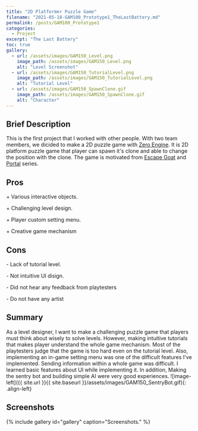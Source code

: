 ```yaml
---
title: "2D Platformer Puzzle Game"
filename: "2021-05-18-GAM100_Prototype1_TheLastBattery.md"
permalink: /posts/GAM100_Prototype1
categories:
  - Project
excerpt: "The Last Battery"
toc: true
gallery:
  - url: /assets/images/GAM150_Level.png
    image_path: /assets/images/GAM150_Level.png
    alt: "Level Screenshot"
  - url: /assets/images/GAM150_TutorialLevel.png
    image_path: /assets/images/GAM150_TutorialLevel.png
    alt: "Tutorial Level"
  - url: /assets/images/GAM150_SpawnClone.gif
    image_path: /assets/images/GAM150_SpawnClone.gif
    alt: "Character"
---
```


## Brief Description

 This is the first project that I worked with other people. With two team members, we dicided to make a 2D puzzle game with [Zero Engine](https://www.zeroengine.io/). It is 2D platform puzzle game that player can spawn it's clone and able to change the position with the clone. The game is motivated from [Escape Goat](https://store.steampowered.com/app/251370/Escape_Goat/) and [Portal](https://en.wikipedia.org/wiki/Portal_(series)) series.

## Pros

<div class="notice--success">
  <p>+ Various interactive objects.</p>
  <p>+ Challenging level design.</p>
  <p>+ Player custom setting menu.</p>
  <p>+ Creative game mechanism </p>
</div>

## Cons

<div class="notice--danger">
  <p>- Lack of tutorial level.</p>
  <p>- Not intuitive UI disign. </p>
  <p>- Did not hear any feedback from playtesters </p>
  <p>- Do not have any artist </p>
</div>

## Summary
As a level designer, I want to make a challenging puzzle game that players must think about wisely to solve levels. However, making intuitive tutorials that makes player understand the whole game mechanism. Most of the playtesters judge that the game is too hard even on the tutorial level. Also, implementing an in-game setting menu was one of the difficult features I've implemented. Sending information within a whole game was difficult. I learned basic features about UI while implementing it. In addition, Making the sentry bot and building simple AI were very good experiences. ![image-left]({{ site.url }}{{ site.baseurl }}/assets/images/GAM150_SentryBot.gif){: .align-left} 

## Screenshots
{% include gallery id="gallery" caption="Screenshots." %}